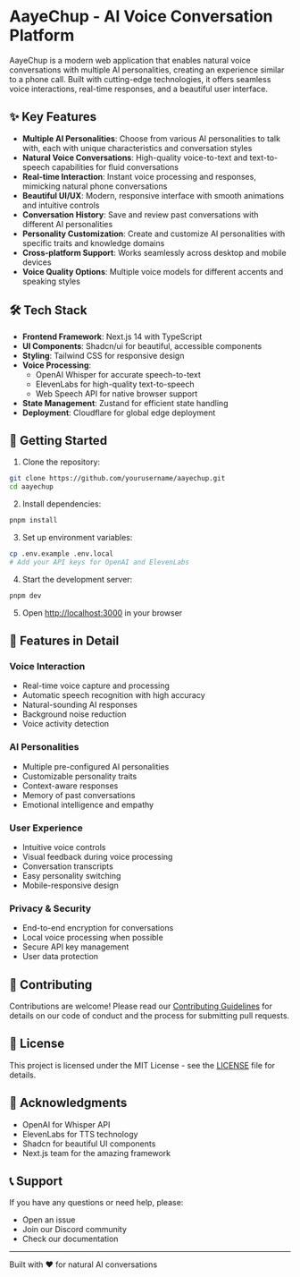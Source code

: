 # AayeChup - AI Voice Conversation Platform

AayeChup is a modern web application that enables natural voice conversations with multiple AI personalities, creating an experience similar to a phone call. Built with cutting-edge technologies, it offers seamless voice interactions, real-time responses, and a beautiful user interface.

## ✨ Key Features

- **Multiple AI Personalities**: Choose from various AI personalities to talk with, each with unique characteristics and conversation styles
- **Natural Voice Conversations**: High-quality voice-to-text and text-to-speech capabilities for fluid conversations
- **Real-time Interaction**: Instant voice processing and responses, mimicking natural phone conversations
- **Beautiful UI/UX**: Modern, responsive interface with smooth animations and intuitive controls
- **Conversation History**: Save and review past conversations with different AI personalities
- **Personality Customization**: Create and customize AI personalities with specific traits and knowledge domains
- **Cross-platform Support**: Works seamlessly across desktop and mobile devices
- **Voice Quality Options**: Multiple voice models for different accents and speaking styles

## 🛠️ Tech Stack

- **Frontend Framework**: Next.js 14 with TypeScript
- **UI Components**: Shadcn/ui for beautiful, accessible components
- **Styling**: Tailwind CSS for responsive design
- **Voice Processing**:
  - OpenAI Whisper for accurate speech-to-text
  - ElevenLabs for high-quality text-to-speech
  - Web Speech API for native browser support
- **State Management**: Zustand for efficient state handling
- **Deployment**: Cloudflare for global edge deployment

## 🚀 Getting Started

1. Clone the repository:
```bash
git clone https://github.com/yourusername/aayechup.git
cd aayechup
```

2. Install dependencies:
```bash
pnpm install
```

3. Set up environment variables:
```bash
cp .env.example .env.local
# Add your API keys for OpenAI and ElevenLabs
```

4. Start the development server:
```bash
pnpm dev
```

5. Open [http://localhost:3000](http://localhost:3000) in your browser

## 📱 Features in Detail

### Voice Interaction
- Real-time voice capture and processing
- Automatic speech recognition with high accuracy
- Natural-sounding AI responses
- Background noise reduction
- Voice activity detection

### AI Personalities
- Multiple pre-configured AI personalities
- Customizable personality traits
- Context-aware responses
- Memory of past conversations
- Emotional intelligence and empathy

### User Experience
- Intuitive voice controls
- Visual feedback during voice processing
- Conversation transcripts
- Easy personality switching
- Mobile-responsive design

### Privacy & Security
- End-to-end encryption for conversations
- Local voice processing when possible
- Secure API key management
- User data protection

## 🤝 Contributing

Contributions are welcome! Please read our [Contributing Guidelines](CONTRIBUTING.md) for details on our code of conduct and the process for submitting pull requests.

## 📄 License

This project is licensed under the MIT License - see the [LICENSE](LICENSE) file for details.

## 🙏 Acknowledgments

- OpenAI for Whisper API
- ElevenLabs for TTS technology
- Shadcn for beautiful UI components
- Next.js team for the amazing framework

## 📞 Support

If you have any questions or need help, please:
- Open an issue
- Join our Discord community
- Check our documentation

---

Built with ❤️ for natural AI conversations